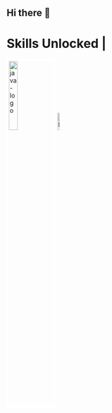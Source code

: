 ## Hi there 👋

<!--
**vanshr21/vanshr21** is a ✨ _special_ ✨ repository because its `README.md` (this file) appears on your GitHub profile.

Here are some ideas to get you started:

- 🔭 I’m currently working on ...
- 🌱 I’m currently learning ...
- 👯 I’m looking to collaborate on ...
- 🤔 I’m looking for help with ...
- 💬 Ask me about ...
- 📫 How to reach me: ...
- 😄 Pronouns: ...
- ⚡ Fun fact: ...
-->
<footer>
    <h1>Skills Unlocked | </h1>
    <img src = "https://logos-world.net/wp-content/uploads/2022/07/Java-Logo.png" alt = "java-logo" width = 20% height = 20% padding = "2" style = "border: 5px solid white;"/>
    <img src = "https://upload.wikimedia.org/wikipedia/commons/c/c3/Python-logo-notext.svg" alt = "Python-Image" width = 10% height = 10%/>
    
    
        
    
</footer>
